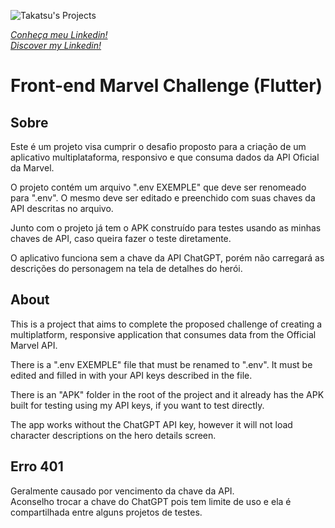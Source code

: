 ![Takatsu's Projects](https://wesleytakatsu.github.io/Pagina-Apresentacao-Pessoal/media/img/Logo-Takatsu-Projetos.png)


*[Conheça meu Linkedin!](https://www.linkedin.com/in/wesleytakatsu/)*  
*[Discover my Linkedin!](https://www.linkedin.com/in/wesleytakatsu/)*


  
  
# Front-end Marvel Challenge (Flutter)

## Sobre
  
Este é um projeto visa cumprir o desafio proposto para a criação de um aplicativo multiplataforma, responsivo e que consuma dados da API Oficial da Marvel.  
  
O projeto contém um arquivo ".env EXEMPLE" que deve ser renomeado para ".env". O mesmo deve ser editado e preenchido com suas chaves da API descritas no arquivo.  
  
Junto com o projeto já tem o APK construído para testes usando as minhas chaves de API, caso queira fazer o teste diretamente.  
  
O aplicativo funciona sem a chave da API ChatGPT, porém não carregará as descrições do personagem na tela de detalhes do herói.  
  

## About
  
This is a project that aims to complete the proposed challenge of creating a multiplatform, responsive application that consumes data from the Official Marvel API.  
  
There is a ".env EXEMPLE" file that must be renamed to ".env". It must be edited and filled in with your API keys described in the file.  
  
There is an "APK" folder in the root of the project and it already has the APK built for testing using my API keys, if you want to test directly.  
  
The app works without the ChatGPT API key, however it will not load character descriptions on the hero details screen.  

## Erro 401  
Geralmente causado por vencimento da chave da API.  
Aconselho trocar a chave do ChatGPT pois tem limite de uso e ela é compartilhada entre alguns projetos de testes.  
